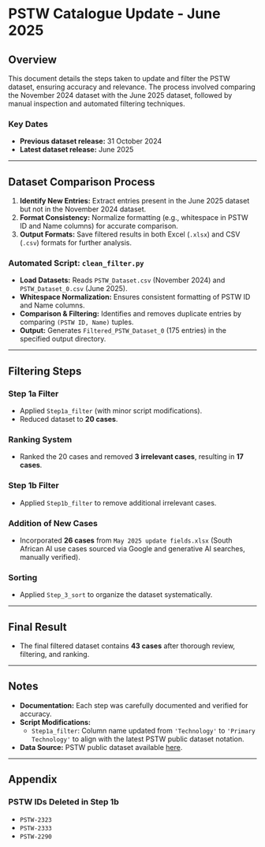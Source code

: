 # PSTW Catalogue Update - June 2025

## Overview
This document details the steps taken to update and filter the PSTW dataset, ensuring accuracy and relevance. The process involved comparing the November 2024 dataset with the June 2025 dataset, followed by manual inspection and automated filtering techniques.

### Key Dates
- **Previous dataset release:** 31 October 2024  
- **Latest dataset release:** June 2025  

---

## Dataset Comparison Process
1. **Identify New Entries:** Extract entries present in the June 2025 dataset but not in the November 2024 dataset.  
2. **Format Consistency:** Normalize formatting (e.g., whitespace in PSTW ID and Name columns) for accurate comparison.  
3. **Output Formats:** Save filtered results in both Excel (`.xlsx`) and CSV (`.csv`) formats for further analysis.  

### Automated Script: `clean_filter.py`
- **Load Datasets:** Reads `PSTW_Dataset.csv` (November 2024) and `PSTW_Dataset_0.csv` (June 2025).  
- **Whitespace Normalization:** Ensures consistent formatting of PSTW ID and Name columns.  
- **Comparison & Filtering:** Identifies and removes duplicate entries by comparing `(PSTW ID, Name)` tuples.  
- **Output:** Generates `Filtered_PSTW_Dataset_0` (175 entries) in the specified output directory.  

---

## Filtering Steps
### Step 1a Filter
- Applied `Step1a_filter` (with minor script modifications).  
- Reduced dataset to **20 cases**.  

### Ranking System
- Ranked the 20 cases and removed **3 irrelevant cases**, resulting in **17 cases**.  

### Step 1b Filter
- Applied `Step1b_filter` to remove additional irrelevant cases.  

### Addition of New Cases
- Incorporated **26 cases** from `May 2025 update fields.xlsx` (South African AI use cases sourced via Google and generative AI searches, manually verified).  

### Sorting
- Applied `Step_3_sort` to organize the dataset systematically.  

---

## Final Result
- The final filtered dataset contains **43 cases** after thorough review, filtering, and ranking.  

---

## Notes
- **Documentation:** Each step was carefully documented and verified for accuracy.  
- **Script Modifications:**  
  - `Step1a_filter`: Column name updated from `'Technology'` to `'Primary Technology'` to align with the latest PSTW public dataset notation.  
- **Data Source:** PSTW public dataset available [here](https://data.jrc.ec.europa.eu/dataset/e8e7bddd-8510-4936-9fa6-7e1b399cbd92).  

---

## Appendix
### PSTW IDs Deleted in Step 1b
- `PSTW-2323`  
- `PSTW-2333`  
- `PSTW-2290`  